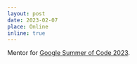 ```yaml
---
layout: post
date: 2023-02-07
place: Online
inline: true
---
```


Mentor for [Google Summer of Code 2023](https://summerofcode.withgoogle.com/programs/2023/organizations/sqlancer).